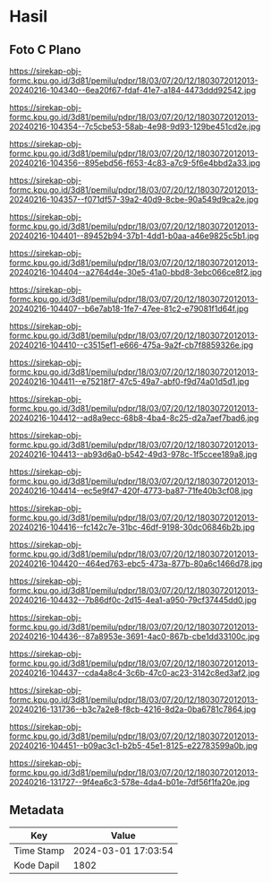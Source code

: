 # Hasil

## Foto C Plano

https://sirekap-obj-formc.kpu.go.id/3d81/pemilu/pdpr/18/03/07/20/12/1803072012013-20240216-104340--6ea20f67-fdaf-41e7-a184-4473ddd92542.jpg

https://sirekap-obj-formc.kpu.go.id/3d81/pemilu/pdpr/18/03/07/20/12/1803072012013-20240216-104354--7c5cbe53-58ab-4e98-9d93-129be451cd2e.jpg

https://sirekap-obj-formc.kpu.go.id/3d81/pemilu/pdpr/18/03/07/20/12/1803072012013-20240216-104356--895ebd56-f653-4c83-a7c9-5f6e4bbd2a33.jpg

https://sirekap-obj-formc.kpu.go.id/3d81/pemilu/pdpr/18/03/07/20/12/1803072012013-20240216-104357--f071df57-39a2-40d9-8cbe-90a549d9ca2e.jpg

https://sirekap-obj-formc.kpu.go.id/3d81/pemilu/pdpr/18/03/07/20/12/1803072012013-20240216-104401--89452b94-37b1-4dd1-b0aa-a46e9825c5b1.jpg

https://sirekap-obj-formc.kpu.go.id/3d81/pemilu/pdpr/18/03/07/20/12/1803072012013-20240216-104404--a2764d4e-30e5-41a0-bbd8-3ebc066ce8f2.jpg

https://sirekap-obj-formc.kpu.go.id/3d81/pemilu/pdpr/18/03/07/20/12/1803072012013-20240216-104407--b6e7ab18-1fe7-47ee-81c2-e79081f1d64f.jpg

https://sirekap-obj-formc.kpu.go.id/3d81/pemilu/pdpr/18/03/07/20/12/1803072012013-20240216-104410--c3515ef1-e666-475a-9a2f-cb7f8859326e.jpg

https://sirekap-obj-formc.kpu.go.id/3d81/pemilu/pdpr/18/03/07/20/12/1803072012013-20240216-104411--e75218f7-47c5-49a7-abf0-f9d74a01d5d1.jpg

https://sirekap-obj-formc.kpu.go.id/3d81/pemilu/pdpr/18/03/07/20/12/1803072012013-20240216-104412--ad8a9ecc-68b8-4ba4-8c25-d2a7aef7bad6.jpg

https://sirekap-obj-formc.kpu.go.id/3d81/pemilu/pdpr/18/03/07/20/12/1803072012013-20240216-104413--ab93d6a0-b542-49d3-978c-1f5ccee189a8.jpg

https://sirekap-obj-formc.kpu.go.id/3d81/pemilu/pdpr/18/03/07/20/12/1803072012013-20240216-104414--ec5e9f47-420f-4773-ba87-71fe40b3cf08.jpg

https://sirekap-obj-formc.kpu.go.id/3d81/pemilu/pdpr/18/03/07/20/12/1803072012013-20240216-104416--fc142c7e-31bc-46df-9198-30dc06846b2b.jpg

https://sirekap-obj-formc.kpu.go.id/3d81/pemilu/pdpr/18/03/07/20/12/1803072012013-20240216-104420--464ed763-ebc5-473a-877b-80a6c1466d78.jpg

https://sirekap-obj-formc.kpu.go.id/3d81/pemilu/pdpr/18/03/07/20/12/1803072012013-20240216-104432--7b86df0c-2d15-4ea1-a950-79cf37445dd0.jpg

https://sirekap-obj-formc.kpu.go.id/3d81/pemilu/pdpr/18/03/07/20/12/1803072012013-20240216-104436--87a8953e-3691-4ac0-867b-cbe1dd33100c.jpg

https://sirekap-obj-formc.kpu.go.id/3d81/pemilu/pdpr/18/03/07/20/12/1803072012013-20240216-104437--cda4a8c4-3c6b-47c0-ac23-3142c8ed3af2.jpg

https://sirekap-obj-formc.kpu.go.id/3d81/pemilu/pdpr/18/03/07/20/12/1803072012013-20240216-131736--b3c7a2e8-f8cb-4216-8d2a-0ba6781c7864.jpg

https://sirekap-obj-formc.kpu.go.id/3d81/pemilu/pdpr/18/03/07/20/12/1803072012013-20240216-104451--b09ac3c1-b2b5-45e1-8125-e22783599a0b.jpg

https://sirekap-obj-formc.kpu.go.id/3d81/pemilu/pdpr/18/03/07/20/12/1803072012013-20240216-131727--9f4ea6c3-578e-4da4-b01e-7df56f1fa20e.jpg


## Metadata

| Key        | Value               |
| ---------- | ------------------- |
| Time Stamp | 2024-03-01 17:03:54 |
| Kode Dapil | 1802                |




